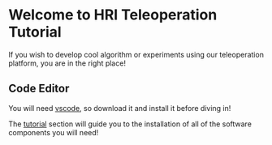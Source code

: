 # Welcome to HRI Teleoperation Tutorial

If you wish to develop cool algorithm or experiments using our teleoperation platform, you are in the right place!

## Code Editor

You will need [vscode](https://code.visualstudio.com/), so download it and install it before diving in!

The [tutorial](tutorial.md) section will guide you to the installation of all of the software components you will need!